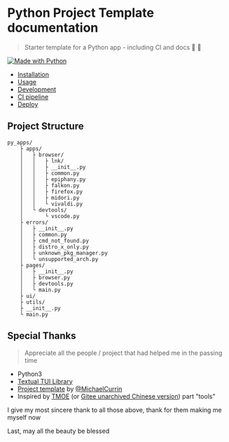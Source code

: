 # Python Project Template documentation
> Starter template for a Python app - including CI and docs 🐍 🌠

<!-- TODO: Replace with your project details. -->

[![Made with Python](https://img.shields.io/badge/Python->=3.6-blue?logo=python&logoColor=white&style=for-the-badge)](https://python.org "Go to Python website")

- [Installation](installation.md)
- [Usage](usage.md)
- [Development](development.md)
- [CI pipeline](ci-pipeline.md)
- [Deploy](deploy.md)

## Project Structure

```
py_apps/
    ├ apps/
    │   ├ browser/
    │   │   ├ lnk/
    │   │   ├ __init__.py
    │   │   ├ common.py
    │   │   ├ epiphany.py
    │   │   ├ falkon.py
    │   │   ├ firefox.py
    │   │   ├ midori.py
    │   │   └ vivaldi.py
    │   └ devtools/
    │       └ vscode.py
    ├ errors/
    │   ├ __init__.py
    │   ├ common.py
    │   ├ cmd_not_found.py
    │   ├ distro_x_only.py
    │   ├ unknown_pkg_manager.py
    │   └ unsupported_arch.py
    ├ pages/
    │   ├ __init__.py
    │   ├ browser.py
    │   ├ devtools.py
    │   └ main.py
    ├ ui/
    ├ utils/
    ├ __init__.py
    └ main.py
```

## Special Thanks

> Appreciate all the people / project that had helped me in the passing time

- Python3
- [Textual TUI Library](https://textual.textualize.io/)
- [Project template](https://github.com/MichaelCurrin/py-project-template) by [@MichaelCurrin](https://github.com/MichaelCurrin)
- Inspired by [TMOE](https://github.com/2moe/tmoe) (or [Gitee unarchived Chinese version](https://gitee.com/mo2/linux)) part "tools"

I give my most sincere thank to all those above, thank for them making me myself now

Last, may all the beauty be blessed
